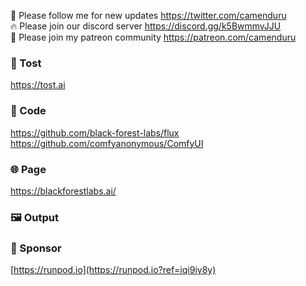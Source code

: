 🐣 Please follow me for new updates https://twitter.com/camenduru <br />
🔥 Please join our discord server https://discord.gg/k5BwmmvJJU <br />
🥳 Please join my patreon community https://patreon.com/camenduru <br />

###  🥪 Tost
https://tost.ai

### 🧬 Code
https://github.com/black-forest-labs/flux <br />
https://github.com/comfyanonymous/ComfyUI <br />

### 🌐 Page
https://blackforestlabs.ai/

### 🖼 Output


### 🏢 Sponsor
[https://runpod.io](https://runpod.io?ref=iqi9iy8y)
